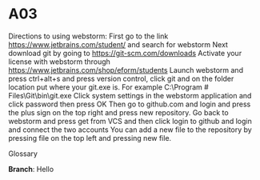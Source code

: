 # A03
Directions to using webstorm:
First go to the link https://www.jetbrains.com/student/ and search for webstorm
Next download git by going to https://git-scm.com/downloads
Activate your license with webstorm through https://www.jetbrains.com/shop/eform/students
Launch webstorm and press ctrl+alt+s and press version control, click git and on the folder location put where your git.exe is. For example C:\Program #  Files\Git\bin\git.exe
Click system settings in the webstorm application and click password then press OK
Then go to github.com and login and press the plus sign on the top right and press new repository.
Go back to webstorm and press get from VCS and then click login to github and login and connect the two accounts
You can add a new file to the repository by pressing file on the top left and pressing new file.

Glossary

**Branch**: Hello
